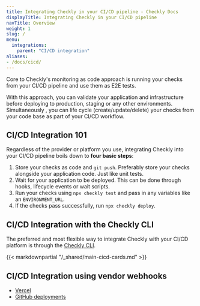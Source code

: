 ```yaml
---
title: Integrating Checkly in your CI/CD pipeline - Checkly Docs
displayTitle: Integrating Checkly in your CI/CD pipeline
navTitle: Overview
weight: 1
slug: /
menu:
  integrations:
    parent: "CI/CD integration"
aliases:
- /docs/cicd/
---
```


Core to Checkly's monitoring as code approach is running your checks from your CI/CD pipeline and use them as E2E tests.

With this approach, you can validate your application and infrastructure before deploying to production, staging or any other environments.
Simultaneously , you can life cycle (create/update/delete) your checks from your code base as part of your CI/CD workflow.

## CI/CD Integration 101

Regardless of the provider or platform you use, integrating Checkly into your CI/CD pipeline boils down to **four basic steps**:

1. Store your checks as code and `git push`. Preferably store your checks alongside your application code. Just like unit tests.
2. Wait for your application to be deployed. This can be done through hooks, lifecycle events or wait scripts.
3. Run your checks using `npx checkly test` and pass in any variables like an `ENVIRONMENT_URL`.
4. If the checks pass successfully, run `npx checkly deploy`.


## CI/CD Integration with the Checkly CLI

The preferred and most flexible way to integrate Checkly with your CI/CD platform is through the [Checkly CLI](/docs/cli).

{{< markdownpartial "/_shared/main-cicd-cards.md" >}}

## CI/CD Integration using vendor webhooks

- [Vercel](/docs/cicd/vercel/)
- [GitHub deployments](/docs/cicd/github/)
